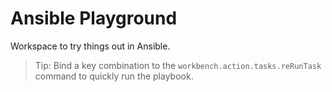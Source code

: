 # Ansible Playground

Workspace to try things out in Ansible.

> Tip: Bind a key combination to the `workbench.action.tasks.reRunTask` command to quickly run the playbook.
